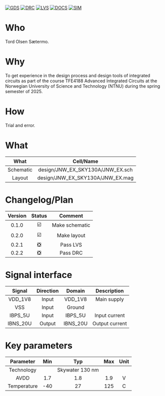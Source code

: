 
[![GDS](../../actions/workflows/gds.yaml/badge.svg)](../../actions/workflows/gds.yaml)
[![DRC](../../actions/workflows/drc.yaml/badge.svg)](../../actions/workflows/drc.yaml)
[![LVS](../../actions/workflows/lvs.yaml/badge.svg)](../../actions/workflows/lvs.yaml)
[![DOCS](../../actions/workflows/docs.yaml/badge.svg)](../../actions/workflows/docs.yaml)
[![SIM](../../actions/workflows/sim.yaml/badge.svg)](../../actions/workflows/sim.yaml)

# Who
Tord Olsen Sætermo.

# Why

<explain why you made this module>
To get experience in the design process and design tools of integrated circuits as part of the course TFE4188 Advanced Integrated Circuits at the Norwegian University of Science and Technology (NTNU) during the spring semester of 2025.

# How

<explain short how you made this module>
Trial and error.

# What

| What            | Cell/Name   		                 |
| :---:           | :---:        		                 |
| Schematic       | design/JNW_EX_SKY130A/JNW_EX.sch |
| Layout          | design/JNW_EX_SKY130A/JNW_EX.mag |

# Changelog/Plan

| Version | Status | Comment   	   |
| :---:   | :---:  | :---:         |
| 0.1.0   | ☑️    | Make schematic |
| 0.2.0   | ☑️    | Make layout    |
| 0.2.1   | ❎    | Pass LVS       |
| 0.2.2   | ❎    | Pass DRC       |

# Signal interface

| Signal       | Direction | Domain  | Description     |
| :---:        | :---:     | :---:   | :---:           |
| VDD_1V8      | Input     | VDD_1V8 | Main supply     |
| VSS          | Input     | Ground  |                 |
| IBPS_5U      | Input     | IBPS_5U | Input current   |
| IBNS_20U     | Output    | IBNS_20U | Output current |

# Key parameters

| Parameter           | Min   | Typ             | Max   | Unit  |
| :---:               | :---: | :---:           | :---: | :---: |
| Technology          |       | Skywater 130 nm |       |       |
| AVDD                | 1.7   | 1.8             | 1.9   | V     |
| Temperature         | -40   | 27              | 125   | C     |
